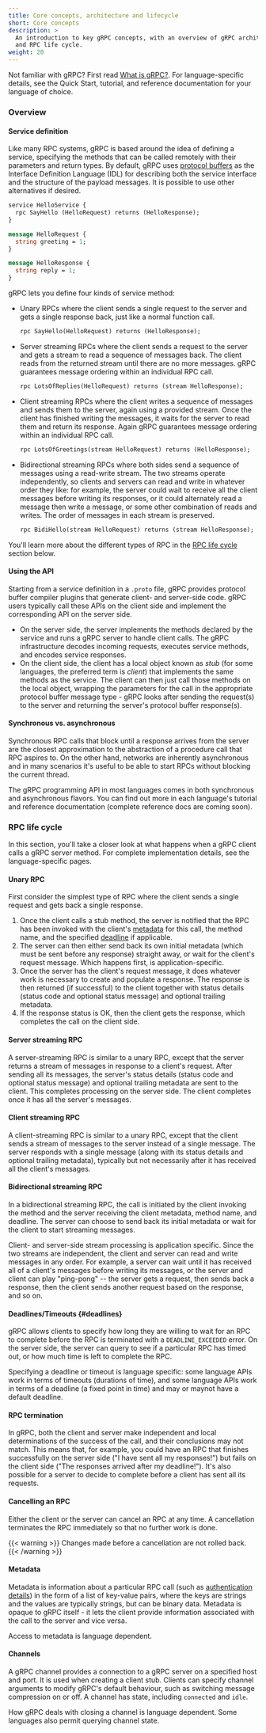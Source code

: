 ```yaml
---
title: Core concepts, architecture and lifecycle
short: Core concepts
description: >
  An introduction to key gRPC concepts, with an overview of gRPC architecture
  and RPC life cycle.
weight: 20
---
```


Not familiar with gRPC? First read [What is gRPC?](/docs/guides). For
language-specific details, see the Quick Start, tutorial, and reference
documentation for your language of choice.

### Overview

#### Service definition

Like many RPC systems, gRPC is based around the idea of defining a service,
specifying the methods that can be called remotely with their parameters and
return types. By default, gRPC uses [protocol
buffers](https://developers.google.com/protocol-buffers) as the Interface
Definition Language (IDL) for describing both the service interface and the
structure of the payload messages. It is possible to use other alternatives if
desired.

```proto
service HelloService {
  rpc SayHello (HelloRequest) returns (HelloResponse);
}

message HelloRequest {
  string greeting = 1;
}

message HelloResponse {
  string reply = 1;
}
```

gRPC lets you define four kinds of service method:

- Unary RPCs where the client sends a single request to the server and gets a
  single response back, just like a normal function call.

  ```proto
  rpc SayHello(HelloRequest) returns (HelloResponse);
  ```

- Server streaming RPCs where the client sends a request to the server and gets
  a stream to read a sequence of messages back. The client reads from the
  returned stream until there are no more messages. gRPC guarantees message
  ordering within an individual RPC call.

  ```proto
  rpc LotsOfReplies(HelloRequest) returns (stream HelloResponse);
  ```

- Client streaming RPCs where the client writes a sequence of messages and sends
  them to the server, again using a provided stream. Once the client has
  finished writing the messages, it waits for the server to read them and return
  its response.  Again gRPC guarantees message ordering within an individual RPC
  call.

  ```proto
  rpc LotsOfGreetings(stream HelloRequest) returns (HelloResponse);
  ```

- Bidirectional streaming RPCs where both sides send a sequence of messages
  using a read-write stream. The two streams operate independently, so clients
  and servers can read and write in whatever order they like: for example, the
  server could wait to receive all the client messages before writing its
  responses, or it could alternately read a message then write a message, or
  some other combination of reads and writes. The order of messages in each
  stream is preserved.

  ```proto
  rpc BidiHello(stream HelloRequest) returns (stream HelloResponse);
  ```

You'll learn more about the different types of RPC in the
[RPC life cycle](#rpc-life-cycle) section below.

#### Using the API

Starting from a service definition in a `.proto` file, gRPC provides protocol
buffer compiler plugins that generate client- and server-side code. gRPC users
typically call these APIs on the client side and implement the corresponding API
on the server side.

- On the server side, the server implements the methods declared by the service
  and runs a gRPC server to handle client calls. The gRPC infrastructure decodes
  incoming requests, executes service methods, and encodes service responses.
- On the client side, the client has a local object known as *stub* (for some
  languages, the preferred term is *client*) that implements the same methods as
  the service. The client can then just call those methods on the local object,
  wrapping the parameters for the call in the appropriate protocol buffer
  message type - gRPC looks after sending the request(s) to the server and
  returning the server's protocol buffer response(s).

#### Synchronous vs. asynchronous

Synchronous RPC calls that block until a response arrives from the server are
the closest approximation to the abstraction of a procedure call that RPC
aspires to. On the other hand, networks are inherently asynchronous and in many
scenarios it's useful to be able to start RPCs without blocking the current
thread.

The gRPC programming API in most languages comes in both synchronous and
asynchronous flavors. You can find out more in each language's tutorial and
reference documentation (complete reference docs are coming soon).

### RPC life cycle

In this section, you'll take a closer look at what happens when a gRPC client
calls a gRPC server method. For complete implementation details, see the
language-specific pages.

#### Unary RPC

First consider the simplest type of RPC where the client sends a single request
and gets back a single response.

 1. Once the client calls a stub method, the server is
    notified that the RPC has been invoked with the client's [metadata](#metadata)
    for this call, the method name, and the specified [deadline](#deadlines) if
    applicable.
 2. The server can then either send back its own initial metadata (which must be
    sent before any response) straight away, or wait for the client's request
    message. Which happens first, is application-specific.
 3. Once the server has the client's request message, it does whatever work is
    necessary to create and populate a response. The response is then returned
    (if successful) to the client together with status details (status code and
    optional status message) and optional trailing metadata.
 4. If the response status is OK, then the client gets the response, which
    completes the call on the client side.

#### Server streaming RPC

A server-streaming RPC is similar to a unary RPC, except that the server returns
a stream of messages in response to a client's request. After sending all its
messages, the server's status details (status code and optional status message)
and optional trailing metadata are sent to the client. This completes processing
on the server side. The client completes once it has all the server's messages.

#### Client streaming RPC

A client-streaming RPC is similar to a unary RPC, except that the client sends a
stream of messages to the server instead of a single message. The server
responds with a single message (along with its status details and optional
trailing metadata), typically but not necessarily after it has received all the
client's messages.

#### Bidirectional streaming RPC

In a bidirectional streaming RPC, the call is initiated by the client
invoking the method and the server receiving the client metadata, method name,
and deadline. The server can choose to send back its initial metadata or
wait for the client to start streaming messages.

Client- and server-side stream processing is application specific. Since the two
streams are independent, the client and server can read and write messages in
any order. For example, a server can wait until it has received all of a
client's messages before writing its messages, or the server and client can play
"ping-pong" -- the server gets a request, then sends back a response, then the
client sends another request based on the response, and so on.

#### Deadlines/Timeouts {#deadlines}

gRPC allows clients to specify how long they are willing to wait for an RPC to
complete before the RPC is terminated with a `DEADLINE_EXCEEDED` error. On
the server side, the server can query to see if a particular RPC has timed out,
or how much time is left to complete the RPC.

Specifying a deadline or timeout is language specific: some language APIs work
in terms of timeouts (durations of time), and some language APIs work in terms
of a deadline (a fixed point in time) and may or maynot have a default deadline.

#### RPC termination

In gRPC, both the client and server make independent and local determinations of
the success of the call, and their conclusions may not match. This means that,
for example, you could have an RPC that finishes successfully on the server side
("I have sent all my responses!") but fails on the client side ("The responses
arrived after my deadline!"). It's also possible for a server to decide to
complete before a client has sent all its requests.

#### Cancelling an RPC

Either the client or the server can cancel an RPC at any time. A cancellation
terminates the RPC immediately so that no further work is done.

{{< warning >}}
  Changes made before a cancellation are not rolled back.
{{< /warning >}}

#### Metadata

Metadata is information about a particular RPC call (such as [authentication
details](/docs/guides/auth)) in the form of a list of key-value pairs, where the
keys are strings and the values are typically strings, but can be binary data.
Metadata is opaque to gRPC itself - it lets the client provide information
associated with the call to the server and vice versa.

Access to metadata is language dependent.

#### Channels

A gRPC channel provides a connection to a gRPC server on a specified host and
port. It is used when creating a client stub. Clients can specify channel
arguments to modify gRPC's default behaviour, such as switching message
compression on or off. A channel has state, including `connected` and `idle`.

How gRPC deals with closing a channel is language dependent. Some languages also
permit querying channel state.

